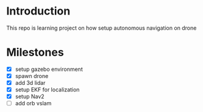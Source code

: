 # Introduction
This repo is learning project on how setup autonomous navigation on drone

# Milestones
- [x] setup gazebo environment
- [x] spawn drone
- [x] add 3d lidar
- [x] setup EKF for localization
- [x] setup Nav2
- [ ] add orb vslam